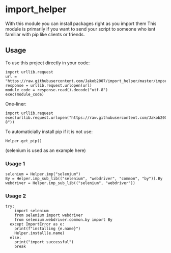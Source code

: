 # import_helper

With this module you can install packages right as you import them
This module is primarily if you want to send your script to someone who isnt familiar with pip like clients or friends.

## Usage

To use this project directly in your code:
```
import urllib.request
url = "https://raw.githubusercontent.com/Jakob2007/import_helper/master/import_helper.py"
response = urllib.request.urlopen(url)
module_code = response.read().decode("utf-8")
exec(module_code)
```
One-liner:
```
import urllib.request
exec(urllib.request.urlopen("https://raw.githubusercontent.com/Jakob2007/import_helper/master/import_helper.py").read().decode("utf-8"))
```

To automaticially install pip if it is not use:
```
Helper.get_pip()
``` 

(selenium is used as an example here)

### Usage 1
```
selenium = Helper.imp("selenium")
By = Helper.imp_sub_lib(("selenium", "webdriver", "common", "by")).By
webdriver = Helper.imp_sub_lib(("selenium", "webdriver"))
```

### Usage 2
```
try:
    import selenium
    from selenium import webdriver
    from selenium.webdriver.common.by import By
  except ImportError as e:
    print(f"installing {e.name}")
    Helper.install(e.name)
  else:
    print("import successful")
    break
```